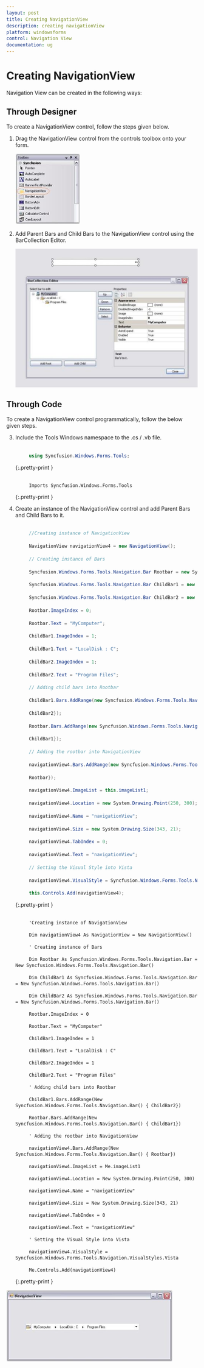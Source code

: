 ```yaml
---
layout: post
title: Creating NavigationView
description: creating navigationView
platform: windowsforms
control: Navigation View 
documentation: ug
---
```


# Creating NavigationView

Navigation View can be created in the following ways:

## Through Designer

To create a NavigationView control, follow the steps given below.

1. Drag the NavigationView control from the controls toolbox onto your form.

   ![](Getting-Started_images/Getting-Started_img1.jpeg) 


2. Add Parent Bars and Child Bars to the NavigationView control using the BarCollection Editor.

   ![](Getting-Started_images/Getting-Started_img2.jpeg) 



## Through Code

To create a NavigationView control programmatically, follow the below given steps.

3. Include the Tools Windows namespace to the .cs / .vb file.

   ~~~ cs

        using Syncfusion.Windows.Forms.Tools;

   ~~~
   {:.pretty-print }

   ~~~ vbnet

        Imports Syncfusion.Windows.Forms.Tools

   ~~~
   {:.pretty-print }

4. Create an instance of the NavigationView control and add Parent Bars and Child Bars to it.

   ~~~ cs

        //Creating instance of NavigationView

        NavigationView navigationView4 = new NavigationView();

        // Creating instance of Bars 

		Syncfusion.Windows.Forms.Tools.Navigation.Bar Rootbar = new Syncfusion.Windows.Forms.Tools.Navigation.Bar();

		Syncfusion.Windows.Forms.Tools.Navigation.Bar ChildBar1 = new Syncfusion.Windows.Forms.Tools.Navigation.Bar();

		Syncfusion.Windows.Forms.Tools.Navigation.Bar ChildBar2 = new Syncfusion.Windows.Forms.Tools.Navigation.Bar();

		Rootbar.ImageIndex = 0;

		Rootbar.Text = "MyComputer";

		ChildBar1.ImageIndex = 1;

		ChildBar1.Text = "LocalDisk : C";

		ChildBar2.ImageIndex = 1;

		ChildBar2.Text = "Program Files";

		// Adding child bars into Rootbar

		ChildBar1.Bars.AddRange(new Syncfusion.Windows.Forms.Tools.Navigation.Bar[] {

		ChildBar2});

		Rootbar.Bars.AddRange(new Syncfusion.Windows.Forms.Tools.Navigation.Bar[] {

		ChildBar1});

		// Adding the rootbar into NavigationView

		navigationView4.Bars.AddRange(new Syncfusion.Windows.Forms.Tools.Navigation.Bar[] {

		Rootbar});

		navigationView4.ImageList = this.imageList1;

		navigationView4.Location = new System.Drawing.Point(250, 300);

		navigationView4.Name = "navigationView";

		navigationView4.Size = new System.Drawing.Size(343, 21);

		navigationView4.TabIndex = 0;

		navigationView4.Text = "navigationView";

		// Setting the Visual Style into Vista

		navigationView4.VisualStyle = Syncfusion.Windows.Forms.Tools.Navigation.VisualStyles.Vista;

		this.Controls.Add(navigationView4);

   ~~~
   {:.pretty-print }

   ~~~ vbnet

        'Creating instance of NavigationView

		Dim navigationView4 As NavigationView = New NavigationView()

		' Creating instance of Bars 

		Dim Rootbar As Syncfusion.Windows.Forms.Tools.Navigation.Bar = New Syncfusion.Windows.Forms.Tools.Navigation.Bar()

		Dim ChildBar1 As Syncfusion.Windows.Forms.Tools.Navigation.Bar = New Syncfusion.Windows.Forms.Tools.Navigation.Bar()

		Dim ChildBar2 As Syncfusion.Windows.Forms.Tools.Navigation.Bar = New Syncfusion.Windows.Forms.Tools.Navigation.Bar()

		Rootbar.ImageIndex = 0

		Rootbar.Text = "MyComputer"

		ChildBar1.ImageIndex = 1

		ChildBar1.Text = "LocalDisk : C"

		ChildBar2.ImageIndex = 1

		ChildBar2.Text = "Program Files"

		' Adding child bars into Rootbar

		ChildBar1.Bars.AddRange(New Syncfusion.Windows.Forms.Tools.Navigation.Bar() { ChildBar2})

		Rootbar.Bars.AddRange(New Syncfusion.Windows.Forms.Tools.Navigation.Bar() { ChildBar1})

		' Adding the rootbar into NavigationView

		navigationView4.Bars.AddRange(New Syncfusion.Windows.Forms.Tools.Navigation.Bar() { Rootbar})

		navigationView4.ImageList = Me.imageList1

		navigationView4.Location = New System.Drawing.Point(250, 300)

		navigationView4.Name = "navigationView"

		navigationView4.Size = New System.Drawing.Size(343, 21)

		navigationView4.TabIndex = 0

		navigationView4.Text = "navigationView"

		' Setting the Visual Style into Vista

		navigationView4.VisualStyle = Syncfusion.Windows.Forms.Tools.Navigation.VisualStyles.Vista

		Me.Controls.Add(navigationView4)

   ~~~
   {:.pretty-print }

![](Getting-Started_images/Getting-Started_img3.jpeg) 


